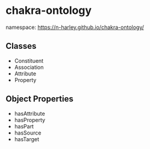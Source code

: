 # chakra-ontology

namespace: https://n-harley.github.io/chakra-ontology/

## Classes

- Constituent
- Association
- Attribute
- Property

## Object Properties

- hasAttribute
- hasProperty
- hasPart
- hasSource
- hasTarget
